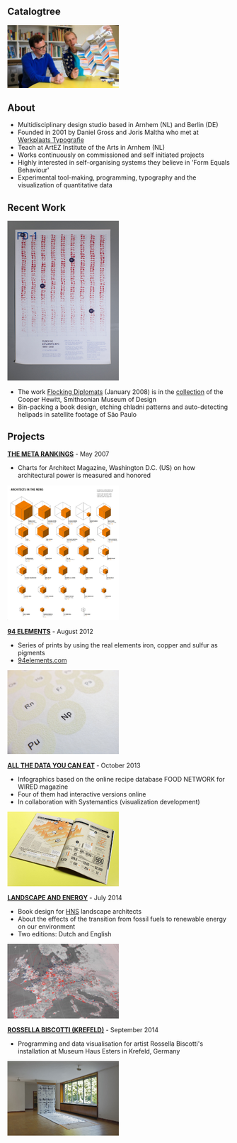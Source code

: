 ## Catalogtree ##

<img src="https://github.com/yujunmjiang/dvia-2019/blob/master/0.research/daniel-and-joris.jpg" width="50%"/>

## About ##

- Multidisciplinary design studio based in Arnhem (NL) and Berlin (DE)
- Founded in 2001 by Daniel Gross and Joris Maltha who met at [Werkplaats Typografie](https://www.werkplaatstypografie.org/)
- Teach at ArtEZ Institute of the Arts in Arnhem (NL)
- Works continuously on commissioned and self initiated projects
- Highly interested in self-organising systems they believe in 'Form Equals Behaviour'
- Experimental tool-making, programming, typography and the visualization of quantitative data

## Recent Work ##

<img src="https://github.com/yujunmjiang/dvia-2019/blob/master/0.research/flock-in-diplomats.jpg" width="50%"/>

- The work [Flocking Diplomats](https://www.catalogtree.net/projects/flocking_diplomats?t=new_york) (January 2008) is in the [collection](https://collection.cooperhewitt.org/people/68738123/) of the Cooper Hewitt, Smithsonian Museum of Design
- Bin-packing a book design, etching chladni patterns and auto-detecting helipads in satellite footage of São Paulo

## Projects ##

**[THE META RANKINGS](https://www.catalogtree.net/projects/the_meta_rankings?t=information_design)** - May 2007
- Charts for Architect Magazine, Washington D.C. (US) on how architectural power is measured and honored

<img src="https://github.com/yujunmjiang/dvia-2019/blob/master/0.research/the-mata-rankings.jpg" width="50%"/>

**[94 ELEMENTS](https://www.catalogtree.net/projects/94_elements?t=chemical)** - August 2012
- Series of prints by using the real elements iron, copper and sulfur as pigments
- [94elements.com](http://www.94elements.com/)

<img src="https://github.com/yujunmjiang/dvia-2019/blob/master/0.research/94-elements.jpg" width="50%"/>

**[ALL THE DATA YOU CAN EAT](https://www.catalogtree.net/projects/all_the_data_you_can_eat?t=information_design)** - October 2013
- Infographics based on the online recipe database FOOD NETWORK for WIRED magazine
- Four of them had interactive versions online
- In collaboration with Systemantics (visualization development)

<img src="https://github.com/yujunmjiang/dvia-2019/blob/master/0.research/all-the-data-you-can-eat.jpg" width="50%"/>

**[LANDSCAPE AND ENERGY](https://www.catalogtree.net/projects/landscape_and_energy?t=atlas)** - July 2014
- Book design for [HNS](http://www.hnsland.nl/nl/) landscape architects
- About the effects of the transition from fossil fuels to renewable energy on our environment
- Two editions: Dutch and English

<img src="https://github.com/yujunmjiang/dvia-2019/blob/master/0.research/landscape-and-energy.jpg" width="50%"/>

**[ROSSELLA BISCOTTI (KREFELD)](https://www.catalogtree.net/projects/rossella_biscotti_krefeld?t=information_design)** - September 2014
- Programming and data visualisation for artist Rossella Biscotti's installation at Museum Haus Esters in Krefeld, Germany

<img src="https://github.com/yujunmjiang/dvia-2019/blob/master/0.research/rossella-biscotti.jpg" width="50%"/>
